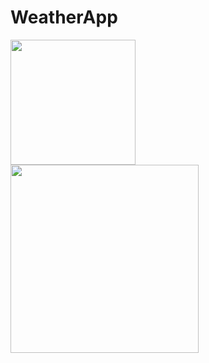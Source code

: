# WeatherApp
 
<p>
 <img src="https://github.com/user-attachments/assets/244b64a8-6da6-4d5b-aed4-d439694ab556" width="200">
 <img src="https://github.com/user-attachments/assets/00f61789-0438-41d6-acc1-fc2ba5363ced" width="301">
</p>

